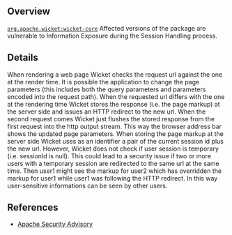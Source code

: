 ## Overview
[`org.apache.wicket:wicket-core`](http://search.maven.org/#search%7Cga%7C1%7Ca%3A%22wicket-core%22)
Affected versions of the package are vulnerable to Information Exposure during the Session Handling process.

## Details
When rendering a web page Wicket checks the request url against the one at the render time. It is possible the application to change the page parameters (this includes both the query parameters and parameters encoded into the request path). When the requested url differs with the one at the rendering time Wicket stores the response (i.e. the page markup) at the server side and issues an HTTP redirect to the new url. When the second request comes Wicket just flushes the stored response from the first request into the http output stream. This way the browser address bar shows the updated page parameters. When storing the page markup at the server side Wicket uses as an identifier a pair of the current session id plus the new url. However, Wicket does not check if user session is temporary (i.e. sessionId is null). This could lead to a security issue if two or more users with a temporary session are redirected to the same url at the same time. Then user1 might see the markup for user2 which has overridden the markup for user1 while user1 was following the HTTP redirect. In this way user-sensitive informations can be seen by other users.

## References
- [Apache Security Advisory](https://wicket.apache.org/news/2014/09/22/cve-2014-3526.html)
